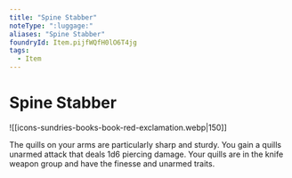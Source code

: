 ```yaml
---
title: "Spine Stabber"
noteType: ":luggage:"
aliases: "Spine Stabber"
foundryId: Item.pijfWQfH0lO6T4jg
tags:
  - Item
---
```


# Spine Stabber
![[icons-sundries-books-book-red-exclamation.webp|150]]

The quills on your arms are particularly sharp and sturdy. You gain a quills unarmed attack that deals 1d6 piercing damage. Your quills are in the knife weapon group and have the finesse and unarmed traits.
